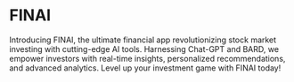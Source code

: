 # FINAI
Introducing FINAI, the ultimate financial app revolutionizing stock market investing with cutting-edge AI tools. Harnessing Chat-GPT and BARD, we empower investors with real-time insights, personalized recommendations, and advanced analytics. Level up your investment game with FINAI today!
